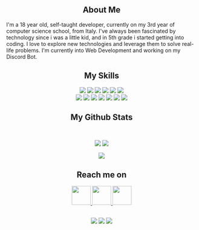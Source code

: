 <p align="center">
 
</p align="center">

<h2 align="center">About Me</h2>

<p align="center">

I'm a 18 year old, self-taught developer, currently on my 3rd year of computer science school, from Italy. I've always been fascinated by technology since i was a little kid, and in 5th grade i started getting into coding. I love to explore new technologies and leverage them to solve real-life problems. I'm currently into Web Development and working on my Discord Bot.

</p>

<h2 align="center">My Skills</h2>

<p align="center">
 <img src="https://img.shields.io/badge/C-00599C?style=flat-square&logo=c&logoColor=white"/>
 <img src="https://img.shields.io/badge/-java-E34A86?style=flat-square&logo=java"/>
 <img src="https://img.shields.io/badge/-C++-00599C?style=flat-square&logo=c"/>
 <img src="https://img.shields.io/badge/-HTML5-E34F26?style=flat-square&logo=html5&logoColor=white"/>
 <img src="https://img.shields.io/badge/-CSS3-1572B6?style=flat-square&logo=css3"/>
 <img src="https://img.shields.io/badge/-Bootstrap-563D7C?style=flat-square&logo=bootstrap"/>
  <br>
 <img src="https://img.shields.io/badge/-JavaScript-black?style=flat-square&logo=javascript"/>
 <img src="https://img.shields.io/badge/-Nodejs-black?style=flat-square&logo=Node.js"/>
 <img src="https://img.shields.io/badge/-React-black?style=flat-square&logo=react"/>
 <img src="https://img.shields.io/badge/-MongoDB-black?style=flat-square&logo=mongodb"/>
 <img src="https://img.shields.io/badge/-MySQL-black?style=flat-square&logo=mysql"/>
 <img src="https://img.shields.io/badge/-Git-black?style=flat-square&logo=git"/>
 <img src="https://img.shields.io/badge/-GitHub-black?style=flat-square&logo=github"/>
</p>


<h2 align="center">
  My Github Stats
</h2>
 
<br>

<p align = "center">
  <img  src = "https://github-readme-stats.vercel.app/api?username=itzJoJax&show_icons=true&theme=dark&hide=contribs,prs">
  <img  src="https://github-readme-streak-stats.herokuapp.com/?user=itzJoJax&show_icons=true&locale=en&layout=compact&theme=dark&line_height=0"/>
</p>

<p align = "center">
 <img src = "https://github-readme-stats.vercel.app/api/top-langs?username=itzJoJax&theme=dark&layout=compact">
</p> 

<h2 align="center">Reach me on</h2>

<div align="center">

<a href="https://discords.com/bio/p/itzjojax">
 <img src="https://i.redd.it/s9biyhs4lix61.jpg" width="50 height="50>
</a>
 
<a href="https://www.instagram.com/itzJoJax/">
 <img src="https://upload.wikimedia.org/wikipedia/commons/thumb/e/e7/Instagram_logo_2016.svg/1200px-Instagram_logo_2016.svg.png" width="50 height="50>
</a>
 
<a href="https://twitter.com/itzJoJax1">
 <img src="https://upload.wikimedia.org/wikipedia/it/archive/0/09/20160903181541%21Twitter_bird_logo.png" width="50 height="50>
</a>

</div>

<br>

<p align="center">
 
 <img src="https://badges.pufler.dev/visits/itzJoJax/itzJoJax"/> 
 <img src="https://badges.pufler.dev/repos/itzJoJax"/>
 <img src="https://badges.pufler.dev/commits/monthly/itzJoJax" />

</p>
